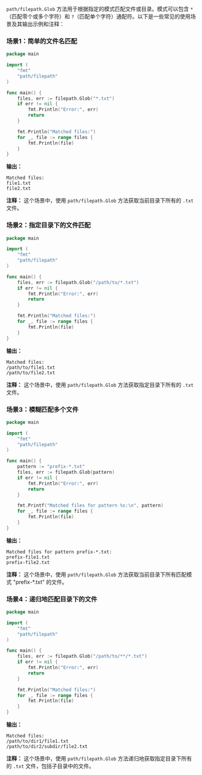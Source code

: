 `path/filepath.Glob` 方法用于根据指定的模式匹配文件或目录。模式可以包含 `*`（匹配零个或多个字符）和 `?`（匹配单个字符）通配符。以下是一些常见的使用场景及其输出示例和注释：

### 场景1：简单的文件名匹配

```go
package main

import (
	"fmt"
	"path/filepath"
)

func main() {
	files, err := filepath.Glob("*.txt")
	if err != nil {
		fmt.Println("Error:", err)
		return
	}

	fmt.Println("Matched files:")
	for _, file := range files {
		fmt.Println(file)
	}
}
```

**输出：**
```
Matched files:
file1.txt
file2.txt
```

**注释：** 这个场景中，使用 `path/filepath.Glob` 方法获取当前目录下所有的 `.txt` 文件。

### 场景2：指定目录下的文件匹配

```go
package main

import (
	"fmt"
	"path/filepath"
)

func main() {
	files, err := filepath.Glob("/path/to/*.txt")
	if err != nil {
		fmt.Println("Error:", err)
		return
	}

	fmt.Println("Matched files:")
	for _, file := range files {
		fmt.Println(file)
	}
}
```

**输出：**
```
Matched files:
/path/to/file1.txt
/path/to/file2.txt
```

**注释：** 这个场景中，使用 `path/filepath.Glob` 方法获取指定目录下所有的 `.txt` 文件。

### 场景3：模糊匹配多个文件

```go
package main

import (
	"fmt"
	"path/filepath"
)

func main() {
	pattern := "prefix-*.txt"
	files, err := filepath.Glob(pattern)
	if err != nil {
		fmt.Println("Error:", err)
		return
	}

	fmt.Printf("Matched files for pattern %s:\n", pattern)
	for _, file := range files {
		fmt.Println(file)
	}
}
```

**输出：**
```
Matched files for pattern prefix-*.txt:
prefix-file1.txt
prefix-file2.txt
```

**注释：** 这个场景中，使用 `path/filepath.Glob` 方法获取当前目录下所有匹配模式 "prefix-*.txt" 的文件。

### 场景4：递归地匹配目录下的文件

```go
package main

import (
	"fmt"
	"path/filepath"
)

func main() {
	files, err := filepath.Glob("/path/to/**/*.txt")
	if err != nil {
		fmt.Println("Error:", err)
		return
	}

	fmt.Println("Matched files:")
	for _, file := range files {
		fmt.Println(file)
	}
}
```

**输出：**
```
Matched files:
/path/to/dir1/file1.txt
/path/to/dir2/subdir/file2.txt
```

**注释：** 这个场景中，使用 `path/filepath.Glob` 方法递归地获取指定目录下所有的 `.txt` 文件，包括子目录中的文件。